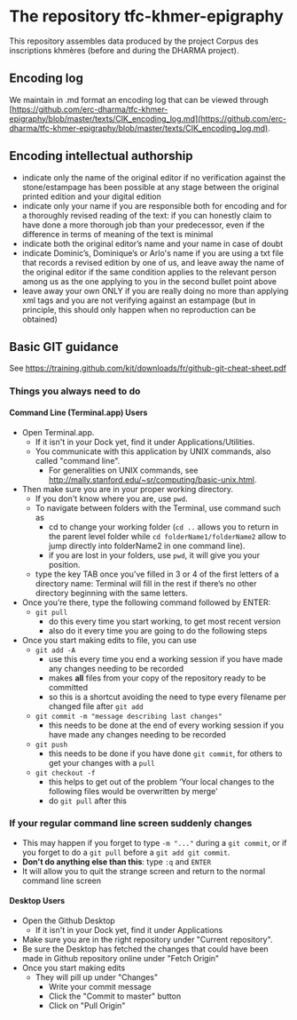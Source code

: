 # The repository tfc-khmer-epigraphy
This repository assembles data produced by the project Corpus des inscriptions khmères (before and during the DHARMA project).

## Encoding log
We maintain in .md format an encoding log that can be viewed through 
[https://github.com/erc-dharma/tfc-khmer-epigraphy/blob/master/texts/CIK_encoding_log.md](https://github.com/erc-dharma/tfc-khmer-epigraphy/blob/master/texts/CIK_encoding_log.md). 
## Encoding intellectual authorship
- indicate only the name of the original editor if no verification against the stone/estampage has been possible at any stage between the original printed edition and your digital edition
- indicate only your name if you are responsible both for encoding and for a thoroughly revised reading of the text: if you can honestly claim to have done a more thorough job than your predecessor, even if the difference in terms of meaning of the text is minimal
- indicate both the original editor’s name and your name in case of doubt
- indicate Dominic’s, Dominique’s or Arlo's name if you are using a txt file that records a revised edition by one of us, and leave away the name of the original editor if the same condition applies to the relevant person among us as the one applying to you in the second bullet point above
- leave away your own ONLY if you are really doing no more than applying xml tags and you are not verifying against an estampage (but in principle, this should only happen when no reproduction can be obtained)

## Basic GIT guidance

See <https://training.github.com/kit/downloads/fr/github-git-cheat-sheet.pdf>

### Things you always need to do
#### Command Line (Terminal.app) Users
+ Open Terminal.app.
  * If it isn't in your Dock yet, find it under Applications/Utilities.
  * You communicate with this application by UNIX commands, also called "command line".
      + For generalities on UNIX commands, see <http://mally.stanford.edu/~sr/computing/basic-unix.html>.
+ Then make sure you are in your proper working directory.
  * If you don't know where you are, use `pwd`.
  * To navigate between folders with the Terminal, use command such as
      + cd to change your working folder (`cd ..` allows you to return in the parent level folder while `cd folderName1/folderName2` allow to jump directly into folderName2 in one command line).
      + if you are lost in your folders, use `pwd`, it will give you your position.
   * type the key TAB once you’ve filled in 3 or 4 of the first letters of a directory name: Terminal will fill in the rest if there’s no other directory beginning with the same letters.
+ Once you’re there, type the following command followed by ENTER:
  * `git pull`
      + do this every time you start working, to get most recent version
      + also do it every time you are going to do the following steps
+ Once you start making edits to file, you can use
  * `git add -A`
      + use this every time you end a working session if you have made any changes needing to be recorded
      + makes __all__ files from your copy of the repository ready to be committed
      + so this is a shortcut avoiding the need to type every filename per changed file after `git add`
  * `git commit -m "message describing last changes"`
      + this needs to be done at the end of every working session if you have made any changes needing to be recorded
  * `git push`
      + this needs to be done if you have done `git commit`, for others to get your changes with a `pull`
  * `git checkout -f`
      + this helps to get out of the problem ‘Your local changes to the following files would be overwritten by merge'
      + do `git pull` after this    

### If your regular command line screen suddenly changes
+ This may happen if you forget to type `-m "..."` during a `git commit`, or if you forget to do a `git pull` before a `git add git commit`.
+ __Don't do anything else than this__: type `:q` and `ENTER`
+ It will allow you to quit the strange screen and return to the normal command line screen

#### Desktop Users
+ Open the Github Desktop
  * If it isn't in your Dock yet, find it under Applications
+ Make sure you are in the right repository under "Current repository".
+ Be sure the Desktop has fetched the changes that could have been made in Github repository online under "Fetch Origin"
+ Once you start making edits
  * They will pill up under "Changes"
      + Write your commit message
      + Click the "Commit to master" button
      + Click on "Pull Origin"
